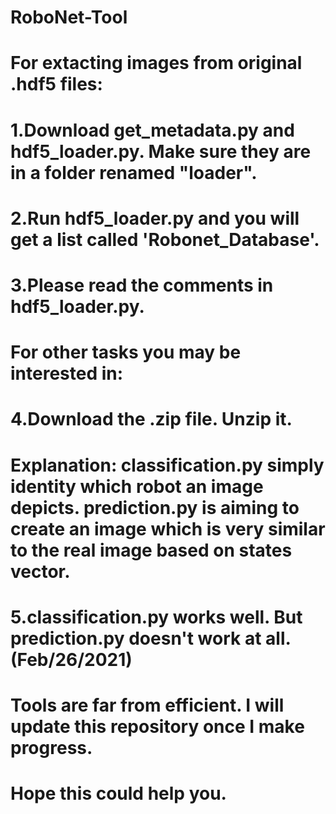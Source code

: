 # RoboNet-Tool

# For extacting images from original .hdf5 files:
# 1.Download get_metadata.py and hdf5_loader.py. Make sure they are in a folder renamed "loader".
# 2.Run hdf5_loader.py and you will get a list called 'Robonet_Database'.
# 3.Please read the comments in hdf5_loader.py.
# For other tasks you may be interested in:
# 4.Download the .zip file. Unzip it.
# Explanation: classification.py simply identity which robot an image depicts. prediction.py is aiming to create an image which is very similar to the real image based on states vector.
# 5.classification.py works well. But prediction.py doesn't work at all.(Feb/26/2021) 

# Tools are far from efficient. I will update this repository once I make progress.
# Hope this could help you.
